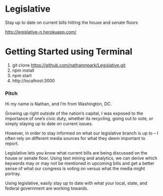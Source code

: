 # Legislative
Stay up to date on current bills hitting the house and senate floors

http://legislative-n.herokuapp.com/

# Getting Started using Terminal
1. git clone https://github.com/nathanmpark/Legislative.git
2. npm install
3. npm start
4. http://localhost:3000

### Pitch

Hi my name is Nathan, and I’m from Washington, DC.

Growing up right outside of the nation’s capital, I was exposed to the importance of one’s civic duty, whether its recycling, going out to vote, or simply staying up to date on current issues.

However, in order to stay informed on what our legislative branch is up to – I often rely on different media sources for what they deem important to report. 

Legislative lets you know what current bills are being discussed on the house or senate floor. Using text mining and analytics, we can derive which keywords may or may not be mentioned in upcoming bills and get a better sense of what our congress is voting on versus what the media might portray.

Using legislative, easily stay up to date with what your local, state, and federal government are working towards.    
